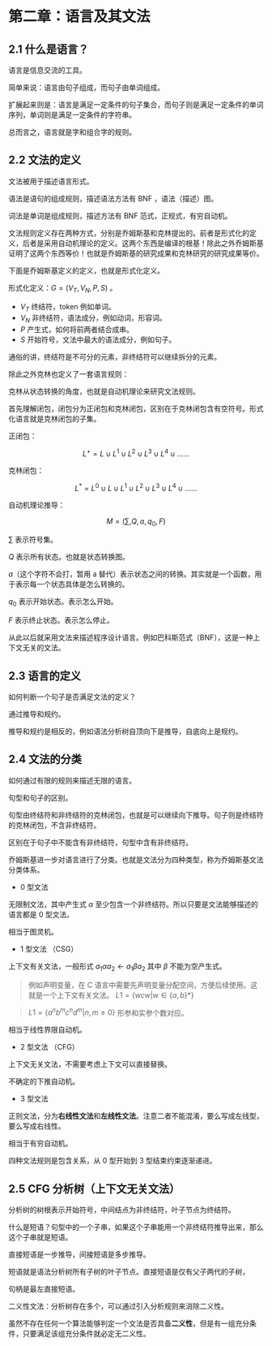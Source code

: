 # 第二章：语言及其文法

## 2.1 什么是语言？

语言是信息交流的工具。

简单来说：语言由句子组成，而句子由单词组成。

扩展起来则是：语言是满足一定条件的句子集合，而句子则是满足一定条件的单词序列，单词则是满足一定条件的字符串。

总而言之，语言就是字和组合字的规则。

## 2.2 文法的定义

文法被用于描述语言形式。

语法是语句的组成规则，描述语法方法有 BNF ，语法（描述）图。

词法是单词是组成规则，描述方法有 BNF 范式，正规式，有穷自动机。

文法规则定义存在两种方式，分别是乔姆斯基和克林提出的。前者是形式化的定义，后者是采用自动机理论的定义。这两个东西是编译的根基！除此之外乔姆斯基证明了这两个东西等价！也就是乔姆斯基的研究成果和克林研究的研究成果等价。

下面是乔姆斯基定义的定义，也就是形式化定义。

形式化定义：$G = (V_T,V_N,P,S)$ 。

* $V_T$ 终结符，token 例如单词。
* $V_N$ 非终结符，语法成分，例如动词，形容词。
* $P$ 产生式，如何将前两者结合成串。
* $S$ 开始符号，文法中最大的语法成分，例如句子。

通俗的讲，终结符是不可分的元素，非终结符可以继续拆分的元素。

除此之外克林也定义了一套语言规则：

克林从状态转换的角度，也就是自动机理论来研究文法规则。

首先理解闭包，闭包分为正闭包和克林闭包，区别在于克林闭包含有空符号。形式化语言就是克林闭包的子集。

正闭包：

$$
L^+ = L \cup L^1 \cup L^2 \cup L^3 \cup L^4 \cup ......
$$

克林闭包：

$$
L^* = L^0 \cup L \cup L^1 \cup L^2 \cup L^3 \cup L^4 \cup ......
$$

自动机理论推导：

$$
M = (\sum, Q, a, q_0, F)
$$

$\sum$ 表示符号集。 

$Q$ 表示所有状态。也就是状态转换图。

$a$（这个字符不会打，暂用 a 替代）表示状态之间的转换。其实就是一个函数，用于表示每一个状态具体是怎么转换的。

$q_0$ 表示开始状态。表示怎么开始。

$F$ 表示终止状态。表示怎么停止。

从此以后就采用文法来描述程序设计语言。例如巴科斯范式（BNF），这是一种上下文无关的文法。

## 2.3 语言的定义

如何判断一个句子是否满足文法的定义？

通过推导和规约。

推导和规约是相反的，例如语法分析树自顶向下是推导，自底向上是规约。

## 2.4 文法的分类

如何通过有限的规则来描述无限的语言。

句型和句子的区别。

句型由终结符和非终结符的克林闭包，也就是可以继续向下推导。句子则是终结符的克林闭包，不含非终结符。

区别在于句子中不能含有非终结符，句型中含有非终结符。

乔姆斯基进一步对语言进行了分类。也就是文法分为四种类型，称为乔姆斯基文法分类体系。

* 0 型文法

无限制文法，其中产生式 $\alpha$ 至少包含一个非终结符。所以只要是文法能够描述的语言都是 0 型文法。

相当于图灵机。

* 1 型文法 （CSG）
 
上下文有关文法，一般形式 $a_1\alpha a_2 \leftarrow a_1\beta a_2$ 其中 $\beta$ 不能为空产生式。

> 例如声明变量，在 C 语言中需要先声明变量分配空间，方便后续使用。这就是一个上下文有关文法。
> $L1=\{wcw| w\in \{a,b\}*\}$ 

> $L1=\{a^nb^m c^nd^m| n,m \geq 0\}$ 形参和实参个数对应。

相当于线性界限自动机。

* 2 型文法 （CFG）

上下文无关文法，不需要考虑上下文可以直接替换。

不确定的下推自动机。

* 3 型文法

正则文法，分为**右线性文法**和**左线性文法**。注意二者不能混淆，要么写成左线型，要么写成右线性。

相当于有穷自动机。

四种文法规则是包含关系，从 0 型开始到 3 型结束约束逐渐递进。

## 2.5 CFG 分析树（上下文无关文法）

分析树的树根表示开始符号，中间结点为非终结符，叶子节点为终结符。

什么是短语？句型中的一个子串，如果这个子串能用一个非终结符推导出来，那么这个子串就是短语。

直接短语是一步推导，间接短语是多步推导。

短语就是语法分析树所有子树的叶子节点。直接短语是仅有父子两代的子树，

句柄是最左直接短语。

二义性文法：分析树存在多个，可以通过引入分析规则来消除二义性。

虽然不存在任何一个算法能够判定一个文法是否具备**二义性**，但是有一组充分条件，只要满足该组充分条件就必定无二义性。